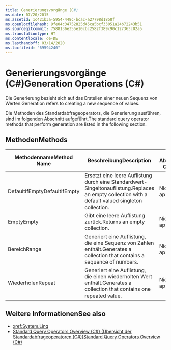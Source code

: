 ```yaml
---
title: Generierungsvorgänge (C#)
ms.date: 07/20/2015
ms.assetid: 1c421b3a-5954-448c-bcac-a27798d1858f
ms.openlocfilehash: 9fe04c34752825d45ca5bcf33051a24b72243b51
ms.sourcegitcommit: 7588136e355e10cbc2582f389c90c127363c02a5
ms.translationtype: HT
ms.contentlocale: de-DE
ms.lasthandoff: 03/14/2020
ms.locfileid: "69594240"
---
```

# <a name="generation-operations-c"></a><span data-ttu-id="a16ed-102">Generierungsvorgänge (C#)</span><span class="sxs-lookup"><span data-stu-id="a16ed-102">Generation Operations (C#)</span></span>
<span data-ttu-id="a16ed-103">Die Generierung bezieht sich auf das Erstellen einer neuen Sequenz von Werten.</span><span class="sxs-lookup"><span data-stu-id="a16ed-103">Generation refers to creating a new sequence of values.</span></span>  
  
 <span data-ttu-id="a16ed-104">Die Methoden des Standardabfrageoperators, die Generierung ausführen, sind im folgenden Abschnitt aufgeführt.</span><span class="sxs-lookup"><span data-stu-id="a16ed-104">The standard query operator methods that perform generation are listed in the following section.</span></span>  
  
## <a name="methods"></a><span data-ttu-id="a16ed-105">Methoden</span><span class="sxs-lookup"><span data-stu-id="a16ed-105">Methods</span></span>  
  
|<span data-ttu-id="a16ed-106">Methodenname</span><span class="sxs-lookup"><span data-stu-id="a16ed-106">Method Name</span></span>|<span data-ttu-id="a16ed-107">Beschreibung</span><span class="sxs-lookup"><span data-stu-id="a16ed-107">Description</span></span>|<span data-ttu-id="a16ed-108">C#-Abfrageausdruckssyntax</span><span class="sxs-lookup"><span data-stu-id="a16ed-108">C# Query Expression Syntax</span></span>|<span data-ttu-id="a16ed-109">Weitere Informationen</span><span class="sxs-lookup"><span data-stu-id="a16ed-109">More Information</span></span>|  
|-----------------|-----------------|---------------------------------|----------------------|  
|<span data-ttu-id="a16ed-110">DefaultIfEmpty</span><span class="sxs-lookup"><span data-stu-id="a16ed-110">DefaultIfEmpty</span></span>|<span data-ttu-id="a16ed-111">Ersetzt eine leere Auflistung durch eine Standardwert-Singeltonauflistung.</span><span class="sxs-lookup"><span data-stu-id="a16ed-111">Replaces an empty collection with a default valued singleton collection.</span></span>|<span data-ttu-id="a16ed-112">Nicht zutreffend.</span><span class="sxs-lookup"><span data-stu-id="a16ed-112">Not applicable.</span></span>|<xref:System.Linq.Enumerable.DefaultIfEmpty%2A?displayProperty=nameWithType><br /><br /> <xref:System.Linq.Queryable.DefaultIfEmpty%2A?displayProperty=nameWithType>|  
|<span data-ttu-id="a16ed-113">Empty</span><span class="sxs-lookup"><span data-stu-id="a16ed-113">Empty</span></span>|<span data-ttu-id="a16ed-114">Gibt eine leere Auflistung zurück.</span><span class="sxs-lookup"><span data-stu-id="a16ed-114">Returns an empty collection.</span></span>|<span data-ttu-id="a16ed-115">Nicht zutreffend.</span><span class="sxs-lookup"><span data-stu-id="a16ed-115">Not applicable.</span></span>|<xref:System.Linq.Enumerable.Empty%2A?displayProperty=nameWithType>|  
|<span data-ttu-id="a16ed-116">Bereich</span><span class="sxs-lookup"><span data-stu-id="a16ed-116">Range</span></span>|<span data-ttu-id="a16ed-117">Generiert eine Auflistung, die eine Sequenz von Zahlen enthält.</span><span class="sxs-lookup"><span data-stu-id="a16ed-117">Generates a collection that contains a sequence of numbers.</span></span>|<span data-ttu-id="a16ed-118">Nicht zutreffend.</span><span class="sxs-lookup"><span data-stu-id="a16ed-118">Not applicable.</span></span>|<xref:System.Linq.Enumerable.Range%2A?displayProperty=nameWithType>|  
|<span data-ttu-id="a16ed-119">Wiederholen</span><span class="sxs-lookup"><span data-stu-id="a16ed-119">Repeat</span></span>|<span data-ttu-id="a16ed-120">Generiert eine Auflistung, die einen wiederholten Wert enthält.</span><span class="sxs-lookup"><span data-stu-id="a16ed-120">Generates a collection that contains one repeated value.</span></span>|<span data-ttu-id="a16ed-121">Nicht zutreffend.</span><span class="sxs-lookup"><span data-stu-id="a16ed-121">Not applicable.</span></span>|<xref:System.Linq.Enumerable.Repeat%2A?displayProperty=nameWithType>|  
  
## <a name="see-also"></a><span data-ttu-id="a16ed-122">Weitere Informationen</span><span class="sxs-lookup"><span data-stu-id="a16ed-122">See also</span></span>

- <xref:System.Linq>
- [<span data-ttu-id="a16ed-123">Standard Query Operators Overview (C#) (Übersicht der Standardabfrageoperatoren (C#))</span><span class="sxs-lookup"><span data-stu-id="a16ed-123">Standard Query Operators Overview (C#)</span></span>](./standard-query-operators-overview.md)
